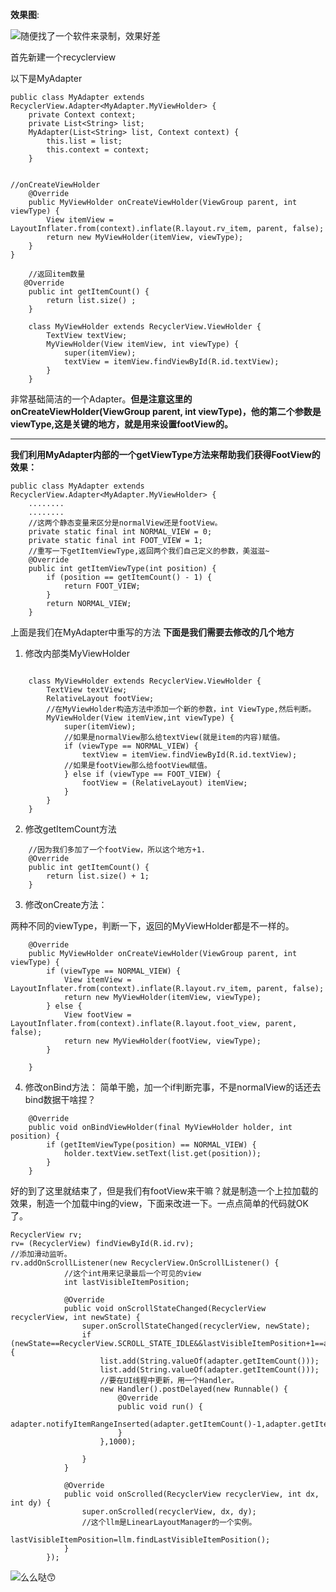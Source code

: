 __效果图__:

![随便找了一个软件来录制，效果好差](http://upload-images.jianshu.io/upload_images/7177220-961dfa84256aa3cc.gif?imageMogr2/auto-orient/strip)

首先新建一个recyclerview

以下是MyAdapter
```
public class MyAdapter extends RecyclerView.Adapter<MyAdapter.MyViewHolder> {
    private Context context;
    private List<String> list;
    MyAdapter(List<String> list, Context context) {
        this.list = list;
        this.context = context;
    }


//onCreateViewHolder
    @Override
    public MyViewHolder onCreateViewHolder(ViewGroup parent, int viewType) {
        View itemView = LayoutInflater.from(context).inflate(R.layout.rv_item, parent, false);
        return new MyViewHolder(itemView, viewType);
    }
}

    //返回item数量
   @Override
    public int getItemCount() {
        return list.size() ;
    }

    class MyViewHolder extends RecyclerView.ViewHolder {
        TextView textView;
        MyViewHolder(View itemView, int viewType) {
            super(itemView);
            textView = itemView.findViewById(R.id.textView);
        }
    }
```
非常基础简洁的一个Adapter。__但是注意这里的onCreateViewHolder(ViewGroup parent, int viewType)，他的第二个参数是viewType,这是关键的地方，就是用来设置footView的。__
___
__我们利用MyAdapter内部的一个getViewType方法来帮助我们获得FootView的效果：__
```
public class MyAdapter extends RecyclerView.Adapter<MyAdapter.MyViewHolder> {
    ........
    ........
    //这两个静态变量来区分是normalView还是footView。
    private static final int NORMAL_VIEW = 0;
    private static final int FOOT_VIEW = 1;
    //重写一下getItemViewType,返回两个我们自己定义的参数，美滋滋~
    @Override
    public int getItemViewType(int position) {
        if (position == getItemCount() - 1) {
            return FOOT_VIEW;
        }
        return NORMAL_VIEW;
    }
```
上面是我们在MyAdapter中重写的方法
__下面是我们需要去修改的几个地方__

1. 修改内部类MyViewHolder
```

    class MyViewHolder extends RecyclerView.ViewHolder {
        TextView textView;
        RelativeLayout footView;
        //在MyViewHolder构造方法中添加一个新的参数，int ViewType,然后判断。
        MyViewHolder(View itemView,int viewType) {
            super(itemView);
            //如果是normalView那么给textView(就是item的内容)赋值。
            if (viewType == NORMAL_VIEW) {
                textView = itemView.findViewById(R.id.textView);
            //如果是footView那么给footView赋值。
            } else if (viewType == FOOT_VIEW) {
                footView = (RelativeLayout) itemView;
            }
        }
    }
```
2. 修改getItemCount方法
```
    //因为我们多加了一个footView，所以这个地方+1.
    @Override
    public int getItemCount() {
        return list.size() + 1;
    }
```
3. 修改onCreate方法：

两种不同的viewType，判断一下，返回的MyViewHolder都是不一样的。
```
    @Override
    public MyViewHolder onCreateViewHolder(ViewGroup parent, int viewType) {
        if (viewType == NORMAL_VIEW) {
            View itemView = LayoutInflater.from(context).inflate(R.layout.rv_item, parent, false);
            return new MyViewHolder(itemView, viewType);
        } else {
            View footView = LayoutInflater.from(context).inflate(R.layout.foot_view, parent, false);
            return new MyViewHolder(footView, viewType);
        }

    }
```

4. 修改onBind方法：
简单干脆，加一个if判断完事，不是normalView的话还去bind数据干啥捏？
```
    @Override
    public void onBindViewHolder(final MyViewHolder holder, int position) {
        if (getItemViewType(position) == NORMAL_VIEW) {
            holder.textView.setText(list.get(position));
        }
    }
```
好的到了这里就结束了，但是我们有footView来干嘛？就是制造一个上拉加载的效果，制造一个加载中ing的view，下面来改进一下。一点点简单的代码就OK了。
```
RecyclerView rv;
rv= (RecyclerView) findViewById(R.id.rv);
//添加滑动监听。
rv.addOnScrollListener(new RecyclerView.OnScrollListener() {
            //这个int用来记录最后一个可见的view
            int lastVisibleItemPosition;

            @Override
            public void onScrollStateChanged(RecyclerView recyclerView, int newState) {
                super.onScrollStateChanged(recyclerView, newState);
                if (newState==RecyclerView.SCROLL_STATE_IDLE&&lastVisibleItemPosition+1==adapter.getItemCount()){
                    list.add(String.valueOf(adapter.getItemCount()));
                    list.add(String.valueOf(adapter.getItemCount()));
                    //要在UI线程中更新，用一个Handler。
                    new Handler().postDelayed(new Runnable() {
                        @Override
                        public void run() {
                            adapter.notifyItemRangeInserted(adapter.getItemCount()-1,adapter.getItemCount());
                        }
                    },1000);

                }
            }

            @Override
            public void onScrolled(RecyclerView recyclerView, int dx, int dy) {
                super.onScrolled(recyclerView, dx, dy);
                //这个llm是LinearLayoutManager的一个实例。
                lastVisibleItemPosition=llm.findLastVisibleItemPosition();
            }
        });
```

![么么哒😙](http://upload-images.jianshu.io/upload_images/7177220-d142876e603dbd90.gif?imageMogr2/auto-orient/strip)
